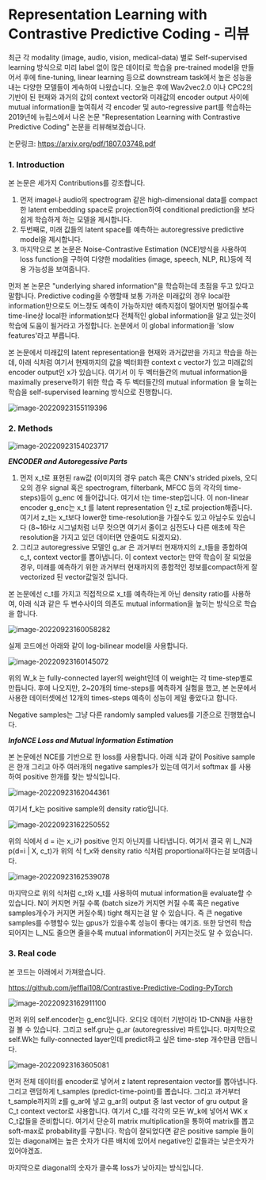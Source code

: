 # Representation Learning with Contrastive Predictive Coding - 리뷰

최근 각 modality (image, audio, vision, medical-data) 별로 Self-supervised learning 방식으로 미리 label 없이 많은 데이터로 학습을 pre-trained model을 만들어서 후에 fine-tuning, linear learning 등으로 downstream task에서 높은 성능을 내는 다양한 모델들이 계속하여 나왔습니다. 오늘은 후에 Wav2vec2.0 이나 CPC2의 기반이 된 현재와 과거의 값의 context vector와 미래값의 encoder output 사이에 mutual information을 높여줘서 각 encoder 및 auto-regressive part를 학습하는 2019년에 뉴립스에서 나온 논문 "Representation Learning with Contrastive Predictive Coding" 논문을 리뷰해보겠습니다.

논문링크: https://arxiv.org/pdf/1807.03748.pdf

### 1. Introduction

본 논문은 세가지 Contributions를 강조합니다.

1. 먼저 image나 audio의 spectrogram 같은 high-dimensional data를 compact한 latent embedding space로 projection하여 conditional prediction을 보다 쉽게 학습하게 하는 모델을 제시합니다.
1. 두번째로, 미래 값들의 latent space를 예측하는 autoregressive predictive model을 제시합니다.
1. 마지막으로 본 논문은 Noise-Contrastive Estimation (NCE)방식을 사용하여 loss function을 구하여 다양한 modalities (image, speech, NLP, RL)등에 적용 가능성을 보여줍니다.



먼저 본 논문은 "underlying shared information"을 학습하는데 초점을 두고 있다고 말합니다. Predictive coding을 수행할때 보통 가까운 미래값의 경우 local한 information만으로도 어느정도 예측이 가능하지만 예측지점이 멀어지면 멀어질수록 time-line상 local한 information보다 전체적인 global information을 알고 있는것이 학습에 도움이 될거라고 가정합니다. 논문에서 이 global information을 'slow features'라고 부릅니다. 

본 논문에서 미래값의 latent representation을 현재와 과거값만을 가지고 학습을 하는데, 아래 식처럼 여기서 현재까지의 값을 벡터화한 context c vector가 있고 미래값의 encoder output인 x가 있습니다. 여기서 이 두 벡터들간의 mutual information을 maximally preserve하기 위한 학습 즉 두 벡터들간의 mutual information 을 높히는 학습을 self-supervised learning 방식으로 진행합니다. 

![image-20220923155119396](C:\Users\kwanl\AppData\Roaming\Typora\typora-user-images\image-20220923155119396.png)

### 2. Methods

![image-20220923154023717](C:\Users\kwanl\AppData\Roaming\Typora\typora-user-images\image-20220923154023717.png)

***ENCODER and Autoregessive Parts***

1. 먼저 x_t로 표현된 raw값 (이미지의 경우 patch 혹은 CNN's strided pixels, 오디오의 경우 signal 혹은 spectrogram, filterbank, MFCC 등의 각각의 time-steps)등이 g_enc 에 들어갑니다. 여기서 t는 time-step입니다. 이 non-linear encoder g_enc는 x_t 를 latent representation 인 z_t로 projection해줍니다. 여기서 z_t는 x_t보다 lower한 time-resolution을 가질수도 있고 아닐수도 있습니다 (8~16Hz 시그널처럼 너무 컷으면 여기서 줄이고 심전도나 다른 애초에 작은 resolution을 가지고 있던 데이터면 안줄여도 되겠지요).  
2. 그리고 autoregressive 모델인 g_ar 은 과거부터 현재까지의 z_t들을 종합하여 c_t, context vector를 뽑아냅니다. 이 context vector는 만약 학습이 잘 되었을 경우, 미래를 예측하기 위한 과거부터 현재까지의 종합적인 정보를compact하게 잘 vectorized 된  vector값일것 입니다. 

본 논문에선 c_t를 가지고 직접적으로 x_t를 예측하는게 아닌 density ratio를 사용하여, 아래 식과 같은 두 변수사이의 의존도 mutual information을 높히는 방식으로 학습을 합니다.

![image-20220923160058282](C:\Users\kwanl\AppData\Roaming\Typora\typora-user-images\image-20220923160058282.png)

실제 코드에선 아래와 같이 log-bilinear model을 사용합니다.

![image-20220923160145072](C:\Users\kwanl\AppData\Roaming\Typora\typora-user-images\image-20220923160145072.png)

위의 W_k 는 fully-connected layer의 weight인데 이 weight는 각 time-step별로 만듭니다. 후에 나오지만, 2~20개의 time-steps를 예측하게 실험을 했고, 본 논문에서 사용한 데이터셋에선 12개의 times-steps 예측이 성능이 제일 좋았다고 합니다. 

Negative samples는 그냥 다른 randomly sampled values를 기준으로 진행했습니다. 

***InfoNCE Loss and Mutual Information Estimation***

본 논문에선 NCE를 기반으로 한 loss를 사용합니다. 아래 식과 같이 Positive sample 은 한개 그리고 아주 여러개의 negative samples가 있는데 여기서 softmax 를 사용하여 positive 한개를 찾는 방식입니다. 

![image-20220923162044361](C:\Users\kwanl\AppData\Roaming\Typora\typora-user-images\image-20220923162044361.png)

여기서 f_k는 positive sample의 density ratio입니다. 

![image-20220923162250552](C:\Users\kwanl\AppData\Roaming\Typora\typora-user-images\image-20220923162250552.png)

위의 식에서 d = i는 x_i가 positive 인지 아닌지를 나타냅니다. 여기서 결국 위 L_N과 p(d=i | X, c_t)가 위의 식 f_x와 density ratio 식처럼 proportional하다는걸 보여줍니다. 

![image-20220923162539078](C:\Users\kwanl\AppData\Roaming\Typora\typora-user-images\image-20220923162539078.png)

마지막으로 위의 식처럼 c_t와 x_t를 사용하여 mutual information을 evaluate할 수 있습니다. N이 커지면 커질 수록 (batch size가 커지면 커질 수록 혹은 negative samples개수가 커지면 커질수록) tight 해지는걸 알 수 있습니다. 즉 큰 negative samples를 수행할수 있는 gpus가 있을수록 성능이 좋다는 얘기죠. 또한 당연히 학습되어지는 L_N도 줄으면 줄을수록 mutual information이 커지는것도 알 수 있습니다.



### 3. Real code

본 코드는 아래에서 가져왔습니다.

https://github.com/jefflai108/Contrastive-Predictive-Coding-PyTorch

![image-20220923162911100](C:\Users\kwanl\AppData\Roaming\Typora\typora-user-images\image-20220923162911100.png)

먼저 위의 self.encoder는 g_enc입니다. 오디오 데이터 기반이라 1D-CNN을 사용한걸 볼 수 있습니다. 그리고 self.gru는 g_ar (autoregressive) 파트입니다. 마지막으로 self.Wk는 fully-connected layer인데 predict하고 싶은 time-step 개수만큼 만듭니다.

![image-20220923163605081](C:\Users\kwanl\AppData\Roaming\Typora\typora-user-images\image-20220923163605081.png)

먼저 전체 데이터를 encoder로 넣어서 z latent representaion vector를 뽑아냅니다. 그리고 랜덤하게 t_samples (predict-time-point)를 뽑습니다. 그리고 과거부터 t_sample까지의 z를 g_ar에 넣고 g_ar의 output 중 last vector of gru output 을 C_t context vector로 사용합니다. 여기서 C_t를 각각의 모든 W_k에 넣어서 WK x C_t값들을 준비합니다. 여기서 단순히 matrix multiplication을 통하여 matrix를 뽑고 soft-max로 probability를 구합니다. 학습이 잘되었다면 같은 positive sample 들이 있는 diagonal에는 높은 숫자가 다른 배치에 있어서 negative인 값들과는 낮은숫자가 있어야겠죠. 

마지막으로 diagonal의 숫자가 클수록 loss가 낮아지는 방식입니다.
